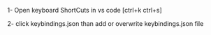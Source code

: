 1- Open keyboard ShortCuts in vs code [ctrl+k ctrl+s]

2- click keybindings.json than add or overwrite keybindings.json file
